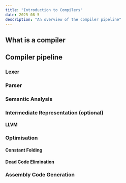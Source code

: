 ```yaml
---
title: "Introduction to Compilers"
date: 2025-08-5
description: "An overview of the compiler pipeline"
---
```


## What is a compiler

## Compiler pipeline

### Lexer

### Parser

### Semantic Analysis

### Intermediate Representation (optional)

#### LLVM

### Optimisation

#### Constant Folding

#### Dead Code Elimination

### Assembly Code Generation
